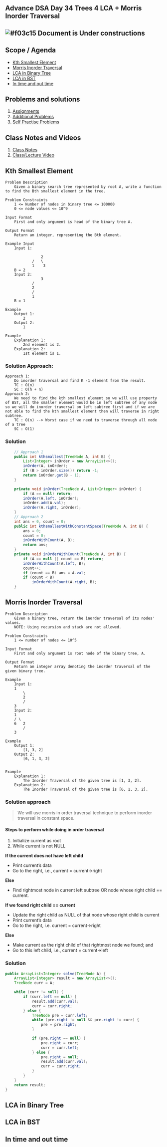 ## Advance DSA Day 34 Trees 4 LCA + Morris Inorder Traversal

## ![#f03c15](https://placehold.co/15x15/f03c15/f03c15.png) Document is Under constructions

## Scope / Agenda
- [Kth Smallest Element](#kth-smallest-element)
- [Morris Inorder Traversal](#morris-inorder-traversal)
- [LCA in Binary Tree](#lca-in-binary-tree)
- [LCA in BST](#lca-in-bst)
- [In time and out time](#in-time-and-out-time)
 

## Problems and solutions

1. [Assignments](../../../../)
2. [Additional Problems]()
3. [Self Practise Problems]()

## Class Notes and Videos

1. [Class Notes](../../../class_Notes/Advance%20DSA%20Notes/34.%20LCA%20and%20Moris%20InOrder%20Traversal.pdf)
2. [Class/Lecture Video](https://youtu.be/B-6XbM0cnYo)

## Kth Smallest Element
    Problem Description
        Given a binary search tree represented by root A, write a function to find the Bth smallest element in the tree.

    Problem Constraints
        1 <= Number of nodes in binary tree <= 100000
        0 <= node values <= 10^9

    Input Format
        First and only argument is head of the binary tree A.

    Output Format
        Return an integer, representing the Bth element.

    Example Input
        Input 1:

                    2
                /   \
                1    3
        B = 2
        Input 2:
                    3
                /
                2
                /
                1
        B = 1

    Example
        Output 1:
            2
        Output 2:
            1

    Example
        Explanation 1:
            2nd element is 2.
        Explanation 2:
            1st element is 1.
### Solution Approach:
    Approach 1:
        Do inorder traversal and find K -1 element from the result.
        TC : O(n)
        SC : O(h + n)
    Approach 2:
        We need to find the kth smallest element so we will use property of BST, all the smaller element would be in left subtree of any node so we will do inorder traversal on left subtree first and if we are not able to find the kth smallest element then will traverse in right subtree.
        TC : O(n) --> Worst case if we need to traverse through all node of a tree
        SC : O(1)
### Solution
```java
    // Approach 1
    public int kthsmallest(TreeNode A, int B) {
        List<Integer> inOrder = new ArrayList<>();
        inOrder(A, inOrder);
        if (B > inOrder.size()) return -1;
        return inOrder.get(B - 1);
    }

    private void inOrder(TreeNode A, List<Integer> inOrder) {
        if (A == null) return;
        inOrder(A.left, inOrder);
        inOrder.add(A.val);
        inOrder(A.right, inOrder);
    }
    // Approach 2
    int ans = 0, count = 0;
    public int kthsmallestWithConstantSpace(TreeNode A, int B) {
        ans = 0;
        count = 0;
        inOrderWithCount(A, B);
        return ans;
    }
    private void inOrderWithCount(TreeNode A, int B) {
        if (A == null || count == B) return;
        inOrderWithCount(A.left, B);
        count++;
        if (count == B) ans = A.val;
        if (count < B)
            inOrderWithCount(A.right, B);
    }
```
## Morris Inorder Traversal
    Problem Description
        Given a binary tree, return the inorder traversal of its nodes' values.
        NOTE: Using recursion and stack are not allowed.

    Problem Constraints
        1 <= number of nodes <= 10^5

    Input Format
        First and only argument is root node of the binary tree, A.

    Output Format
        Return an integer array denoting the inorder traversal of the given binary tree.

    Example
        Input 1:
        1
            \
            2
            /
        3
        Input 2:
        1
        / \
        6   2
            /
        3

    Example
        Output 1:
            [1, 3, 2]
        Output 2:
            [6, 1, 3, 2]


    Example
        Explanation 1:
            The Inorder Traversal of the given tree is [1, 3, 2].
        Explanation 2:
            The Inorder Traversal of the given tree is [6, 1, 3, 2].
### Solution approach
> We will use morris in order traversal technique to perform inorder traversal 
in constant space.
#### Steps to perform while doing in order traversal
1. Initialize current as root 
2. While current is not NULL

**If the current does not have left child**
* Print current’s data
* Go to the right, i.e., current = current->right

**Else**
* Find rightmost node in current left subtree OR
            node whose right child == current.

**If we found right child == current**
* Update the right child as NULL of that node whose right child is current
* Print current’s data
* Go to the right, i.e. current = current->right

**Else**
* Make current as the right child of that rightmost 
node we found; and 
* Go to this left child, i.e., current = current->left
### Solution
```java
public ArrayList<Integer> solve(TreeNode A) {
    ArrayList<Integer> result = new ArrayList<>();
    TreeNode curr = A;

    while (curr != null) {
        if (curr.left == null) {
            result.add(curr.val);
            curr = curr.right;
        } else {
            TreeNode pre = curr.left;
            while (pre.right != null && pre.right != curr) {
                pre = pre.right;
            }

            if (pre.right == null) {
                pre.right = curr;
                curr = curr.left;
            } else {
                pre.right = null;
                result.add(curr.val);
                curr = curr.right;
            }
        }
    }
    return result;
}
```
## LCA in Binary Tree
## LCA in BST
## In time and out time

